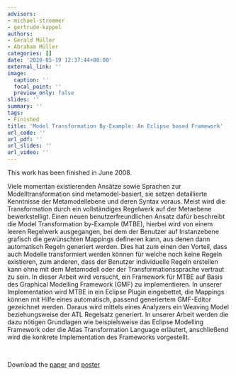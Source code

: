 ```yaml
---
advisors:
- michael-strommer
- gertrude-kappel
authors:
- Gerald Müller
- Abraham Müller
categories: []
date: '2020-05-19 12:37:44+00:00'
external_link: ''
image:
  caption: ''
  focal_point: ''
  preview_only: false
slides: ''
summary: ''
tags:
- Finished
title: 'Model Transformation By-Example: An Eclipse based Framework'
url_code: ''
url_pdf: ''
url_slides: ''
url_video: ''
---
```


This work has been finished in June 2008.

Viele momentan existierenden Ansätze sowie Sprachen zur Modelltransformation sind metamodel-basiert, sie setzen detaillierte Kenntnisse der Metamodellebene und deren Syntax voraus. Meist wird die Transformation durch ein vollständiges Regelwerk auf der Metaebene bewerkstelligt. Einen neuen benutzerfreundlichen Ansatz dafür beschreibt die Model Transformation by-Example (MTBE), hierbei wird von einem leeren Regelwerk ausgegangen, bei dem der Benutzer auf Instanzebene grafisch die gewünschten Mappings defineren kann, aus denen dann automatisch Regeln generiert werden. Dies hat zum einen den Vorteil, dass auch Modelle transformiert werden können für welche noch keine Regeln existieren, zum anderen, dass der Benutzer individuelle Regeln erstellen kann ohne mit dem Metamodell oder der Transformationssprache vertraut zu sein. In dieser Arbeit wird versucht, ein Framework für MTBE auf Basis des Graphical Modelling Framework (GMF) zu implementieren. In unserer Implementation wird MTBE in ein Eclipse Plugin eingebettet, die Mappings können mit Hilfe eines automatisch, passend generiertem GMF-Editor gezeichnet werden. Daraus wird mittels eines Analyzers ein Weaving Model beziehungsweise der ATL Regelsatz generiert. In unserer Arbeit werden die dazu nötigen Grundlagen wie beispielsweise das Eclipse Modelling Framework oder die Atlas Transformation Language erläutert, anschließend wird die konkrete Implementation des Frameworks vorgestellt.

&nbsp;

 Download the [paper](https://www.big.tuwien.ac.at/app/uploads/2016/10/Müller_Müller_paper.pdf) and [poster](https://www.big.tuwien.ac.at/app/uploads/2016/10/Müller_Müller_poster.pdf)